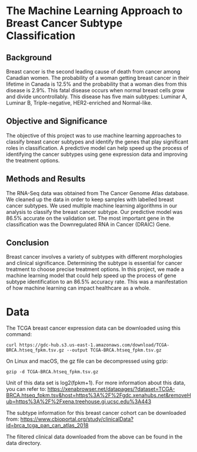 
# The Machine Learning Approach to Breast Cancer Subtype Classification

## Background
Breast cancer is the second leading cause of death from cancer among Canadian women. The probability of a woman getting breast cancer in their lifetime in Canada is 12.5% and the probability that a woman dies from this disease is 2.9%. This fatal disease occurs when normal breast cells grow and divide uncontrollably. This disease has five main subtypes: Luminar A, Luminar B, Triple-negative, HER2-enriched and Normal-like. 

## Objective and Significance
The objective of this project was to use machine learning approaches to classify breast cancer subtypes and identify the genes that play significant roles in classification. A predictive model can help speed up the process of identifying the cancer subtypes using gene expression data and improving the treatment options.

## Methods and Results
The RNA-Seq data was obtained from The Cancer Genome Atlas database. We cleaned up the data in order to keep samples with labelled breast cancer subtypes. We used multiple machine learning algorithms in our analysis to classify the breast cancer subtype. Our predictive model was 86.5% accurate on the validation set. The most important gene in the classification was the Downregulated RNA in Cancer (DRAIC) Gene. 

## Conclusion
Breast cancer involves a variety of subtypes with different morphologies and clinical significance. Determining the subtype is essential for cancer treatment to choose precise treatment options. In this project, we made a machine learning model that could help speed up the process of gene subtype identification to an 86.5% accuracy rate. This was a manifestation of how machine learning can impact healthcare as a whole.


# Data

The TCGA breast cancer expression data can be downloaded using this command:

```shell
curl https://gdc-hub.s3.us-east-1.amazonaws.com/download/TCGA-BRCA.htseq_fpkm.tsv.gz --output TCGA-BRCA.htseq_fpkm.tsv.gz
```

On Linux and macOS, the gz file can be decompressed using gzip:

```shell
gzip -d TCGA-BRCA.htseq_fpkm.tsv.gz
```

Unit of this data set is log2(fpkm+1). For more information about this data, you can refer to: https://xenabrowser.net/datapages/?dataset=TCGA-BRCA.htseq_fpkm.tsv&host=https%3A%2F%2Fgdc.xenahubs.net&removeHub=https%3A%2F%2Fxena.treehouse.gi.ucsc.edu%3A443

The subtype information for this breast cancer cohort can be downloaded from:
https://www.cbioportal.org/study/clinicalData?id=brca_tcga_pan_can_atlas_2018

The filtered clinical data downloaded from the above can be found in the data directory.
